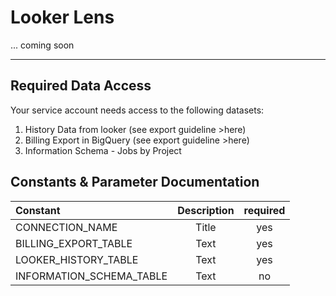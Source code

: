 # Looker Lens

... coming soon


------

## Required Data Access
Your service account needs access to the following datasets:
1. History Data from looker (see export guideline >here)
2. Billing Export in BigQuery (see export guideline >here)
3. Information Schema - Jobs by Project

## Constants & Parameter Documentation

|Constant       | Description | required    |
| :--- |    :----:   |:---: |
| CONNECTION_NAME      | Title       | yes   |
| BILLING_EXPORT_TABLE   | Text        | yes      |
| LOOKER_HISTORY_TABLE |Text        | yes    |
| INFORMATION_SCHEMA_TABLE |Text        | no      |
